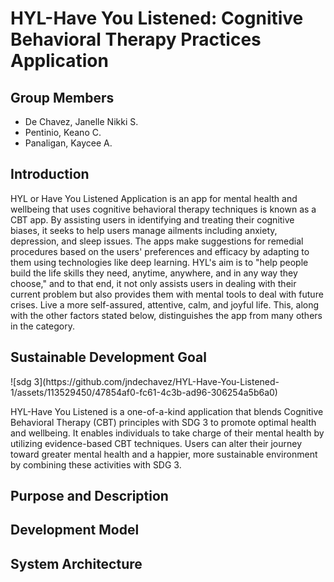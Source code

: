 # HYL-Have You Listened: Cognitive Behavioral Therapy Practices Application

<h2> Group Members </h2>

* De Chavez, Janelle Nikki S.
* Pentinio, Keano C. 
* Panaligan, Kaycee A. 

<h2> Introduction </h2>

<p> HYL or Have You Listened Application is an app for mental health and wellbeing that uses cognitive behavioral therapy techniques is known as a CBT app. By assisting users in identifying and treating their cognitive biases, it seeks to help users manage ailments including anxiety, depression, and sleep issues. The apps make suggestions for remedial procedures based on the users' preferences and efficacy by adapting to them using technologies like deep learning. HYL's aim is to "help people build the life skills they need, anytime, anywhere, and in any way they choose," and to that end, it not only assists users in dealing with their current problem but also provides them with mental tools to deal with future crises. Live a more self-assured, attentive, calm, and joyful life. This, along with the other factors stated below, distinguishes the app from many others in the category.</p>

<h2> Sustainable Development Goal </h2>
![sdg 3](https://github.com/jndechavez/HYL-Have-You-Listened-1/assets/113529450/47854af0-fc61-4c3b-ad96-306254a5b6a0)

<p> HYL-Have You Listened is a one-of-a-kind application that blends Cognitive Behavioral Therapy (CBT) principles with SDG 3 to promote optimal health and wellbeing. It enables individuals to take charge of their mental health by utilizing evidence-based CBT techniques. Users can alter their journey toward greater mental health and a happier, more sustainable environment by combining these activities with SDG 3.  </p>

<h2> Purpose and Description </h2>

<h2> Development Model </h2>

<h2> System Architecture </h2>






